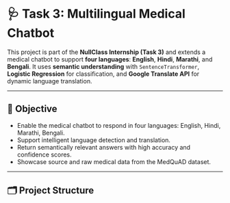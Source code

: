 # 🩺 Task 3: Multilingual Medical Chatbot

This project is part of the **NullClass Internship (Task 3)** and extends a medical chatbot to support **four languages**: **English**, **Hindi**, **Marathi**, and **Bengali**. It uses **semantic understanding** with `SentenceTransformer`, **Logistic Regression** for classification, and **Google Translate API** for dynamic language translation.

---

## 📌 Objective

- Enable the medical chatbot to respond in four languages: English, Hindi, Marathi, Bengali.
- Support intelligent language detection and translation.
- Return semantically relevant answers with high accuracy and confidence scores.
- Showcase source and raw medical data from the MedQuAD dataset.

---

## 🗂️ Project Structure
